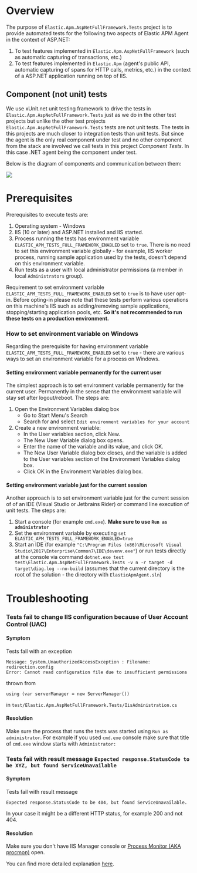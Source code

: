 # Overview

The purpose of `Elastic.Apm.AspNetFullFramework.Tests` project is to provide automated tests for the following two aspects of Elastic APM Agent in the context of ASP.NET:
1. To test features implemented in `Elastic.Apm.AspNetFullFramework` (such as automatic capturing of transactions, etc.)
2. To test features implemented in `Elastic.Apm` (agent's public API, automatic capturing of spans for HTTP calls, metrics, etc.) in the context of a ASP.NET application running on top of IIS.  

## Component (not unit) tests

We use xUnit.net unit testing framework to drive the tests in `Elastic.Apm.AspNetFullFramework.Tests` just as we do in the other test projects but unlike the other test projects `Elastic.Apm.AspNetFullFramework.Tests` tests are not unit tests.
The tests in this projects are much closer to integration tests than unit tests.
But since the agent is the only real component under test and no other component from the stack are involved we call tests in this project _Component Tests_.
In this case .NET agent being the component under test.

Below is the diagram of components and communication between them:
 
![](https://user-images.githubusercontent.com/7782093/59779351-c0f26d00-92c0-11e9-9413-57c05653ced4.png)

# Prerequisites

Prerequisites to execute tests are:

1. Operating system - Windows
2. IIS (10 or later) and ASP.NET installed and IIS started.
3. Process running the tests has environment variable `ELASTIC_APM_TESTS_FULL_FRAMEWORK_ENABLED` set to `true`. There is no need to set this environment variable globally - for example, IIS worker process, running sample application used by the tests, doesn't depend on this environment variable.
4. Run tests as a user with local administrator permissions (a member in local `Administrators` group).

Requirement to set environment variable `ELASTIC_APM_TESTS_FULL_FRAMEWORK_ENABLED` set to `true` is to have user opt-in.
Before opting-in please note that these tests perform various operations on this machine's IIS such as adding/removing sample applications, stopping/starting application pools, etc.
**So it's not recommended to run these tests on a production environment.**


### How to set environment variable on Windows 

Regarding the prerequisite for having environment variable `ELASTIC_APM_TESTS_FULL_FRAMEWORK_ENABLED` set to `true` - there are various ways to set an environment variable for a process on Windows.

#### Setting environment variable permanently for the current user 

The simplest approach is to set environment variable permanently for the current user.
Permanently in the sense that the environment variable will stay set after logout/reboot.
The steps are:
1. Open the Environment Variables dialog box
    * Go to Start Menu's Search
    * Search for and select `Edit environment variables for your account`
2. Create a new environment variable:
    * In the User variables section, click New.
    * The New User Variable dialog box opens.
    * Enter the name of the variable and its value, and click OK.
    * The New User Variable dialog box closes, and the variable is added to the User variables section of the Environment Variables dialog box.
    * Click OK in the Environment Variables dialog box.

#### Setting environment variable just for the current session

Another approach is to set environment variable just for the current session of of an IDE (Visual Studio or Jetbrains Rider) or command line execution of unit tests. 
The steps are:
1. Start a console (for example `cmd.exe`). **Make sure to use `Run as administrator`**
2. Set the environment variable by executing `set ELASTIC_APM_TESTS_FULL_FRAMEWORK_ENABLED=true`
3. Start an IDE (for example `"C:\Program Files (x86)\Microsoft Visual Studio\2017\Enterprise\Common7\IDE\devenv.exe"`) or run tests directly at the console via command `dotnet.exe test test\Elastic.Apm.AspNetFullFramework.Tests -v n -r target -d target\diag.log --no-build` (assumes that the current directory is the root of the solution - the directory with `ElasticApmAgent.sln`)    

# Troubleshooting

### Tests fail to change IIS configuration because of User Account Control (UAC)

#### Symptom
Tests fail with an exception

```
Message: System.UnauthorizedAccessException : Filename: redirection.config
Error: Cannot read configuration file due to insufficient permissions
```

thrown from 

```
using (var serverManager = new ServerManager())
```
in `test/Elastic.Apm.AspNetFullFramework.Tests/IisAdministration.cs` 

#### Resolution

Make sure the process that runs the tests was started using `Run as administrator`.
For example if you used `cmd.exe` console make sure that title of `cmd.exe` window starts with `Administrator: `    


### Tests fail with result message `Expected response.StatusCode to be XYZ, but found ServiceUnavailable`

#### Symptom

Tests fail with result message 

```
Expected response.StatusCode to be 404, but found ServiceUnavailable.
```

In your case it might be a different HTTP status, for example 200 and not 404.  

#### Resolution

Make sure you don't have IIS Manager console or [Process Monitor (AKA procmon)](https://docs.microsoft.com/en-us/sysinternals/downloads/procmon) open.    

You can find more detailed explanation [here](https://github.com/elastic/apm-agent-dotnet/pull/273#issuecomment-503685801).

